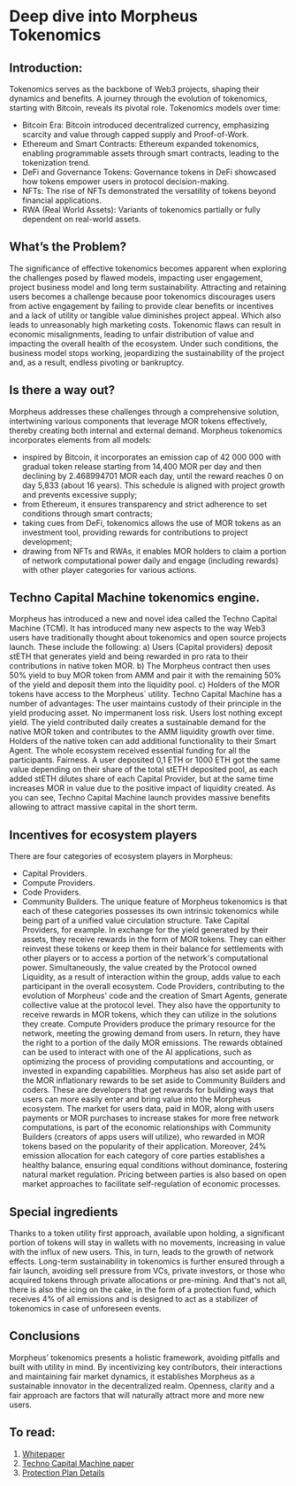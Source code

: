 # Deep dive into Morpheus Tokenomics
## Introduction:
Tokenomics serves as the backbone of Web3 projects, shaping their dynamics and benefits. A journey through the evolution of tokenomics, starting with Bitcoin, reveals its pivotal role. Tokenomics models over time:
- Bitcoin Era: Bitcoin introduced decentralized currency, emphasizing scarcity and value through capped supply and Proof-of-Work.
- Ethereum and Smart Contracts: Ethereum expanded tokenomics, enabling programmable assets through smart contracts, leading to the tokenization trend.
- DeFi and Governance Tokens: Governance tokens in DeFi showcased how tokens empower users in protocol decision-making.
- NFTs: The rise of NFTs demonstrated the versatility of tokens beyond financial applications.
- RWA (Real World Assets): Variants of tokenomics partially or fully dependent on real-world assets.

## What’s the Problem?
The significance of effective tokenomics becomes apparent when exploring the challenges posed by flawed models, impacting user engagement, project business model and long term sustainability.
Attracting and retaining users becomes a challenge because poor tokenomics discourages users from active engagement by failing to provide clear benefits or incentives and a lack of utility or tangible value diminishes project appeal. Which also leads to unreasonably high marketing costs.
Tokenomic flaws can result in economic misalignments, leading to unfair distribution of value and impacting the overall health of the ecosystem. Under such conditions, the business model stops working, jeopardizing the sustainability of the project and, as a result, endless pivoting or bankruptcy.

## Is there a way out?
Morpheus addresses these challenges through a comprehensive solution, intertwining various components that leverage MOR tokens effectively, thereby creating both internal and external demand. 
Morpheus tokenomics incorporates elements from all models: 
- inspired by Bitcoin, it incorporates an emission cap of 42 000 000 with gradual token release starting from 14,400 MOR per day and then declining by 2.468994701 MOR each day, until the reward reaches 0 on day 5,833 (about 16 years). This schedule is aligned with project growth and prevents excessive supply;
- from Ethereum, it ensures transparency and strict adherence to set conditions through smart contracts;
- taking cues from DeFi, tokenomics allows the use of MOR tokens as an investment tool, providing rewards for contributions to project development;
- drawing from NFTs and RWAs, it enables MOR holders to claim a portion of network computational power daily and engage (including rewards) with other player categories for various actions.



## Techno Capital Machine tokenomics engine.
Morpheus has introduced a new and novel idea called the Techno Capital Machine (TCM). It has introduced many new aspects to the way Web3 users have traditionally thought about tokenomics and open source projects launch. These include the following:
        a)  Users (Capital providers) deposit stETH that generates yield and being rewarded in pro rata to their contributions in native token MOR.
b) The Morpheus contract then uses 50% yield to buy MOR token from AMM and pair it with the remaining 50% of the yield and deposit them into the liquidity pool.
c) Holders of the MOR tokens have access to the Morpheus` utility.
Techno Capital Machine has a number of advantages:
The user maintains custody of their principle in the yield producing asset.
No impermanent loss risk.
Users lost nothing except yield.
The yield contributed daily creates a sustainable demand for the native MOR token and contributes to the AMM liquidity growth over time.
Holders of the native token can add additional functionality to their Smart Agent.
The whole ecosystem received essential funding for all the participants.
Fairness. A user deposited 0,1 ETH or 1000 ETH got the same value depending on their share of the total stETH deposited pool, as each added stETH dilutes share of each Capital Provider, but at the same time increases MOR in value due to the positive impact of liquidity created.
As you can see, Techno Capital Machine launch provides massive benefits allowing to attract massive capital in the short term.






## Incentives for ecosystem players 
There are four categories of ecosystem players in Morpheus: 
- Capital Providers.
- Compute Providers.
- Code Providers.
- Community Builders.
	The unique feature of Morpheus tokenomics is that each of these categories possesses its own intrinsic tokenomics while being part of a unified value circulation structure.
Take Capital Providers, for example. In exchange for the yield generated by their assets, they receive rewards in the form of MOR tokens. They can either reinvest these tokens or keep them in their balance for settlements with other players or to access a portion of the network's computational power. Simultaneously, the value created by the Protocol owned Liquidity, as a result of interaction within the group, adds value to each participant in the overall ecosystem.
Code Providers, contributing to the evolution of Morpheus' code and the creation of Smart Agents, generate collective value at the protocol level. They also have the opportunity to receive rewards in MOR tokens, which they can utilize in the solutions they create.
	Compute Providers produce the primary resource for the network, meeting the growing demand from users. In return, they have the right to a portion of the daily MOR emissions. The rewards obtained can be used to interact with one of the AI applications, such as optimizing the process of providing computations and accounting, or invested in expanding capabilities.
	Morpheus has also set aside part of the MOR inflationary rewards to be set aside to Community Builders and coders. These are developers that get rewards for building ways that users can more easily enter and bring value into the Morpheus ecosystem. 
The market for users data, paid in MOR, along with users payments or MOR purchases to increase stakes for more free network computations, is part of the economic relationships with Community Builders (creators of apps users will utilize), who rewarded in MOR tokens based on the popularity of their application.
	Moreover,  24% emission allocation for each category of core parties establishes a healthy balance, ensuring equal conditions without dominance, fostering natural market regulation. Pricing between parties is also based on open market approaches to facilitate self-regulation of economic processes.


## Special ingredients 
Thanks to a token utility first approach, available upon holding, a significant portion of tokens will stay in wallets with no movements, increasing in value with the influx of new users. This, in turn, leads to the growth of network effects.
Long-term sustainability in tokenomics is further ensured through a fair launch, avoiding sell pressure from VCs, private investors, or those who acquired tokens through private allocations or pre-mining.
And that's not all, there is also the icing on the cake, in the form of a protection fund, which receives 4% of all emissions and is designed to act as a stabilizer of tokenomics in case of unforeseen events.

## Conclusions
Morpheus’ tokenomics presents a holistic framework, avoiding pitfalls and built with utility in mind. By incentivizing key contributors, their interactions and maintaining fair market dynamics, it establishes Morpheus as a sustainable innovator in the decentralized realm. Openness, clarity and a fair approach are factors that will naturally attract more and more new users.

## To read:
1. [Whitepaper](https://github.com/MorpheusAIs/Morpheus/blob/main/!KEYDOCS%20README%20FIRST!/2.WhitePaper.md)  
2. [Techno Capital Machine paper](https://github.com/redc1ty/Morpheus/blob/main/!KEYDOCS%20README%20FIRST!/4.TechnoCapitalMachineTCM.md)
3. [Protection Plan Details](https://github.com/MorpheusAIs/Morpheus/blob/main/!KEYDOCS%20README%20FIRST!/6.Protection%20Fund%20Details.md)
 


